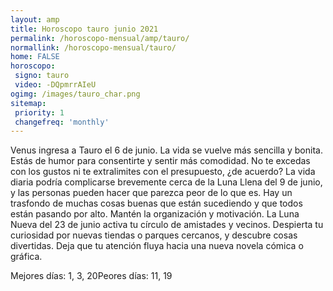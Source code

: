 ```yaml
---
layout: amp
title: Horoscopo tauro junio 2021 
permalink: /horoscopo-mensual/amp/tauro/
normallink: /horoscopo-mensual/tauro/
home: FALSE
horoscopo:
 signo: tauro
 video: -DQpmrrAIeU
ogimg: /images/tauro_char.png
sitemap:
 priority: 1
 changefreq: 'monthly'
---
```



Venus ingresa a Tauro el 6 de junio. La vida se vuelve más sencilla y bonita. Estás de humor para consentirte y sentir más comodidad. No te excedas con los gustos ni te extralimites con el presupuesto, ¿de acuerdo? La vida diaria podría complicarse brevemente cerca de la Luna Llena del 9 de junio, y las personas pueden hacer que parezca peor de lo que es. Hay un trasfondo de muchas cosas buenas que están sucediendo y que todos están pasando por alto. Mantén la organización y motivación. La Luna Nueva del 23 de junio activa tu círculo de amistades y vecinos. Despierta tu curiosidad por nuevas tiendas o parques cercanos, y descubre cosas divertidas. Deja que tu atención fluya hacia una nueva novela cómica o gráfica.

Mejores días: 1, 3, 20Peores días: 11, 19
